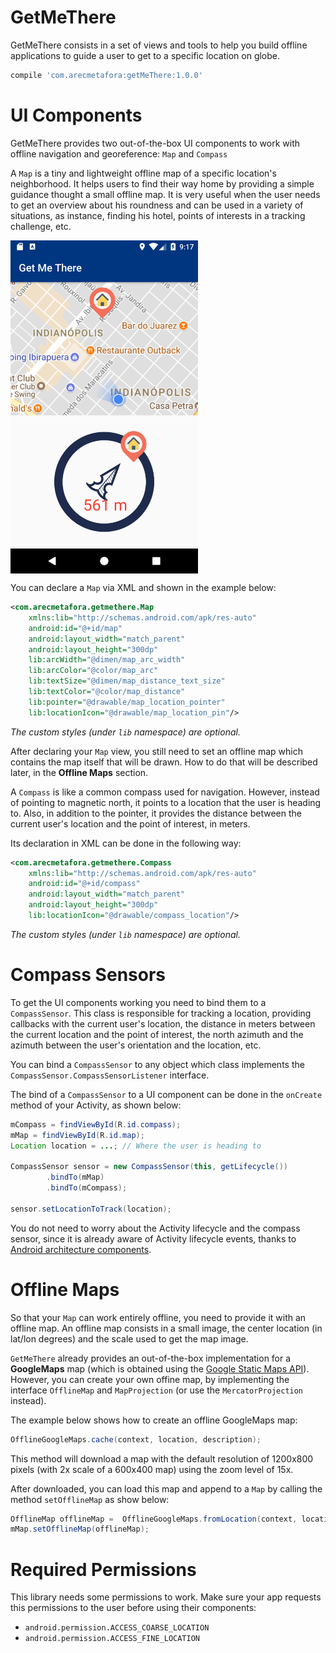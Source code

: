 
# GetMeThere

GetMeThere consists in a set of views and tools to help you build offline applications to guide a user to get to a specific location on globe.

```JavaScript
compile 'com.arecmetafora:getMeThere:1.0.0'
```

# UI Components

GetMeThere provides two out-of-the-box UI components to work with offline navigation and georeference:  `Map` and `Compass`

A `Map` is a tiny and lightweight offline map of a specific location's neighborhood. It helps users to find their way home by providing a simple guidance thought a small offline map. It is very useful when the user needs to get an overview about his roundness and can be used in a variety of situations, as instance, finding his hotel, points of interests in a tracking challenge, etc.

<img src="https://github.com/arecmetafora/GetMeThere/raw/master/Screenshot.png" width="300" align="center">


You can declare a `Map` via XML and shown in the example below:

```XML
<com.arecmetafora.getmethere.Map
    xmlns:lib="http://schemas.android.com/apk/res-auto"
    android:id="@+id/map"
    android:layout_width="match_parent"
    android:layout_height="300dp"
    lib:arcWidth="@dimen/map_arc_width"
    lib:arcColor="@color/map_arc"
    lib:textSize="@dimen/map_distance_text_size"
    lib:textColor="@color/map_distance"
    lib:pointer="@drawable/map_location_pointer"
    lib:locationIcon="@drawable/map_location_pin"/>
```
_The custom styles (under `lib` namespace) are optional._

After declaring your `Map` view, you still need to set an offline map which contains the map itself that will be drawn. How to do that will be described later, in the **Offline Maps** section.

A `Compass` is like a common compass used for navigation. However, instead of pointing to magnetic north, it points to a location that the user is heading to. Also, in addition to the pointer, it provides the distance between the current user's location and the point of interest, in meters.

Its declaration in XML can be done in the following way:

```XML
<com.arecmetafora.getmethere.Compass
    xmlns:lib="http://schemas.android.com/apk/res-auto"
    android:id="@+id/compass"
    android:layout_width="match_parent"
    android:layout_height="300dp"
    lib:locationIcon="@drawable/compass_location"/>
```

_The custom styles (under `lib` namespace) are optional._

# Compass Sensors

To get the UI components working you need to bind them to a `CompassSensor`. This class is responsible for tracking a location, providing callbacks with the current user's location, the distance in meters between the current location and the point of interest, the north azimuth and the azimuth between the user's orientation and the location, etc.

You can bind a `CompassSensor` to any object which class implements the  `CompassSensor.CompassSensorListener` interface.

The bind of a `CompassSensor` to a UI component can be done in the `onCreate` method of your Activity, as shown below:

```Java
mCompass = findViewById(R.id.compass);
mMap = findViewById(R.id.map);
Location location = ...; // Where the user is heading to

CompassSensor sensor = new CompassSensor(this, getLifecycle())
		.bindTo(mMap)
		.bindTo(mCompass);
		
sensor.setLocationToTrack(location);
```
You do not need to worry about the Activity lifecycle and the compass sensor, since it is already aware of Activity lifecycle events, thanks to [Android architecture components](https://developer.android.com/topic/libraries/architecture/index.html).

# Offline Maps

So that your `Map` can work entirely offline, you need to provide it with an offline map. An offline map consists in a small image, the center location (in lat/lon degrees) and the scale used to get the map image.

`GetMeThere` already provides an out-of-the-box implementation for a **GoogleMaps** map (which is obtained using the [Google Static Maps API](https://developers.google.com/maps/documentation/static-maps/)). However, you can create your own offine map, by implementing the interface `OfflineMap` and `MapProjection` (or use the `MercatorProjection` instead).

The example below shows how to create an offline GoogleMaps map:

```Java
OfflineGoogleMaps.cache(context, location, description);
```

This method will download a map with the default resolution of 1200x800 pixels (with 2x scale of a 600x400 map) using the zoom level of 15x.

After downloaded, you can load this map and append to a `Map` by calling the method `setOfflineMap` as show below:

```Java
OfflineMap offlineMap =  OfflineGoogleMaps.fromLocation(context, location);
mMap.setOfflineMap(offlineMap);
```

# Required Permissions

This library needs some permissions to work. Make sure your app requests this permissions to the user before using their components:

 - `android.permission.ACCESS_COARSE_LOCATION`
 - `android.permission.ACCESS_FINE_LOCATION`

